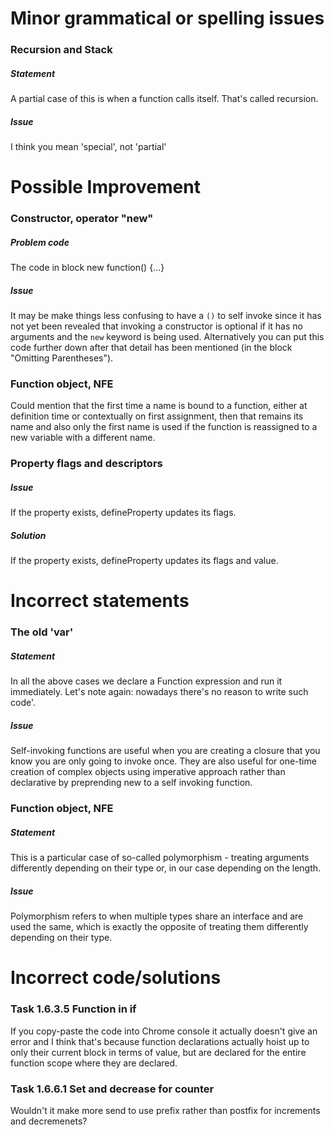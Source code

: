 # Minor grammatical or spelling issues

### Recursion and Stack
##### Statement
A partial case of this is when a function calls itself. That's called recursion.
##### Issue
I think you mean 'special', not 'partial'


# Possible Improvement

### Constructor, operator "new"
##### Problem code
The code in block new function() {...}
##### Issue
It may be make things less confusing to have a `()` to self invoke since it has
not yet been revealed that invoking a constructor is optional if it has no 
arguments and the `new` keyword is being used. Alternatively you can put this 
code further down after that detail has been mentioned (in the block "Omitting
Parentheses").

### Function object, NFE
Could mention that the first time a name is bound to a function, either at
definition time or contextually on first assignment, then that remains its name
and also only the first name is used if the function is reassigned to a new
variable with a different name.

### Property flags and descriptors
##### Issue
If the property exists, defineProperty updates its flags.
##### Solution
If the property exists, defineProperty updates its flags and value.


# Incorrect statements

### The old 'var'
##### Statement
In all the above cases we declare a Function expression and run it immediately.
Let's note again: nowadays there's no reason to write such code'.
##### Issue
Self-invoking functions are useful when you are creating a closure that you know
you are only going to invoke once. They are also useful for one-time creation
of complex objects using imperative approach rather than declarative by
preprending new to a self invoking function.

### Function object, NFE
##### Statement
This is a particular case of so-called polymorphism - treating arguments
differently depending on their type or, in our case depending on the length.
##### Issue
Polymorphism refers to when multiple types share an interface and are used the
same, which is exactly the opposite of treating them differently depending on
their type.


# Incorrect code/solutions

### Task 1.6.3.5 Function in if
If you copy-paste the code into Chrome console it actually doesn't give an
error and I think that's because function declarations actually hoist up to only
their current block in terms of value, but are declared for the entire function
scope where they are declared.

### Task 1.6.6.1 Set and decrease for counter
Wouldn't it make more send to use prefix rather than postfix for increments and
decremenets?

